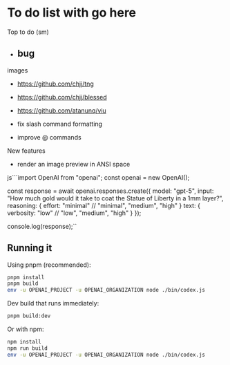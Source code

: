 # To do list with go here
Top to do (sm)
- ## bug

images
- https://github.com/chjj/tng
- https://github.com/chjj/blessed
- https://github.com/atanunq/viu

- fix slash command formatting
- improve @ commands

New features
- render an image preview in ANSI space


js```import OpenAI from "openai";
const openai = new OpenAI();

const response = await openai.responses.create({
  model: "gpt-5",
  input: "How much gold would it take to coat the Statue of Liberty in a 1mm layer?",
  reasoning: {
    effort: "minimal" // "minimal", "medium", "high"
  }
  text: {
    verbosity: "low" // "low", "medium", "high"
  }
});

console.log(response);``

## Running it
Using pnpm (recommended):

```bash
pnpm install
pnpm build
env -u OPENAI_PROJECT -u OPENAI_ORGANIZATION node ./bin/codex.js
```

Dev build that runs immediately:

```bash
pnpm build:dev
```

Or with npm:

```bash
npm install
npm run build
env -u OPENAI_PROJECT -u OPENAI_ORGANIZATION node ./bin/codex.js
```

